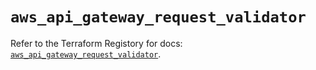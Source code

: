 # `aws_api_gateway_request_validator`

Refer to the Terraform Registory for docs: [`aws_api_gateway_request_validator`](https://www.terraform.io/docs/providers/aws/r/api_gateway_request_validator).
